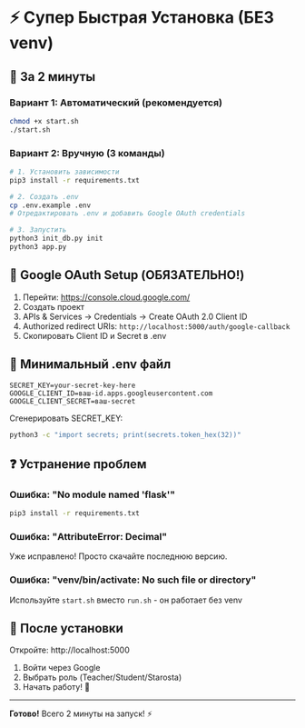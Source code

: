# ⚡ Супер Быстрая Установка (БЕЗ venv)

## 🚀 За 2 минуты

### Вариант 1: Автоматический (рекомендуется)

```bash
chmod +x start.sh
./start.sh
```

### Вариант 2: Вручную (3 команды)

```bash
# 1. Установить зависимости
pip3 install -r requirements.txt

# 2. Создать .env
cp .env.example .env
# Отредактировать .env и добавить Google OAuth credentials

# 3. Запустить
python3 init_db.py init
python3 app.py
```

## 🔑 Google OAuth Setup (ОБЯЗАТЕЛЬНО!)

1. Перейти: https://console.cloud.google.com/
2. Создать проект
3. APIs & Services → Credentials → Create OAuth 2.0 Client ID
4. Authorized redirect URIs: `http://localhost:5000/auth/google-callback`
5. Скопировать Client ID и Secret в .env

## 📝 Минимальный .env файл

```env
SECRET_KEY=your-secret-key-here
GOOGLE_CLIENT_ID=ваш-id.apps.googleusercontent.com
GOOGLE_CLIENT_SECRET=ваш-secret
```

Сгенерировать SECRET_KEY:
```bash
python3 -c "import secrets; print(secrets.token_hex(32))"
```

## ❓ Устранение проблем

### Ошибка: "No module named 'flask'"
```bash
pip3 install -r requirements.txt
```

### Ошибка: "AttributeError: Decimal"
Уже исправлено! Просто скачайте последнюю версию.

### Ошибка: "venv/bin/activate: No such file or directory"
Используйте `start.sh` вместо `run.sh` - он работает без venv

## 🎯 После установки

Откройте: http://localhost:5000

1. Войти через Google
2. Выбрать роль (Teacher/Student/Starosta)
3. Начать работу! 🎉

---

**Готово!** Всего 2 минуты на запуск! ⚡
